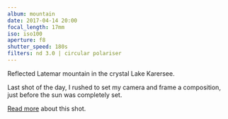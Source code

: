 ```yaml
---
album: mountain
date: 2017-04-14 20:00
focal_length: 17mm
iso: iso100
aperture: f8
shutter_speed: 180s
filters: nd 3.0 | circular polariser
---
```


Reflected Latemar mountain in the crystal Lake Karersee.

Last shot of the day, I rushed to set my camera and frame a composition, just before the sun was completely set.

[Read more](<{% link shutterbug/blog/_posts/2017-04-22-dolomites-photography-karersee-rosengarten-latemar.md %}>) about this shot.
